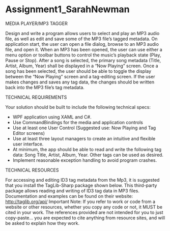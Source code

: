 # Assignment1_SarahNewman
MEDIA PLAYER/MP3 TAGGER

Design and write a program allows users to select and play an MP3 audio file, as well as edit and save some of the
MP3 file’s tagged metadata.
On application start, the user can open a file dialog, browse to an MP3 audio file, and open it. When an MP3 has
been opened, the user can use either a menu option or toolbar buttons to control the music’s playback state
(Play, Pause or Stop). After a song is selected, the primary song metadata (Title, Artist, Album, Year) shall be
displayed in a “Now Playing” screen.
Once a song has been selected, the user should be able to toggle the display between the “Now Playing” screen
and a tag-editing screen. If the user makes changes and saves any tag data, the changes should be written back
into the MP3 file’s tag metadata.


TECHNICAL REQUIREMENTS

Your solution should be built to include the following technical specs:
* WPF application using XAML and C#.
* Use CommandBindings for the media and application controls
* Use at least one User Control (Suggested use: Now Playing and Tag Editor screens)
* Use at least three layout managers to create an intuitive and flexible user interface.
* At minimum, the app should be able to read and write the following tag data: Song Title, Artist, Album, Year. Other tags can be used as desired.
* Implement reasonable exception handling to avoid program crashes.


TECHNICAL RESOURCES

For accessing and editing ID3 tag metadata from the Mp3, it is suggested that you install the TagLib-Sharp package
shown below. This third-party package allows reading and writing of ID3 tag data in MP3 files. Documentation and
examples can be found on their website: http://taglib.org/api/
Important Note: If you refer to work or code from a website or other resources, whether you copy any code or
not, it MUST be cited in your work. The references provided are not intended for you to just copy-paste... you are
expected to cite anything from resource sites, and will be asked to explain how they work.
